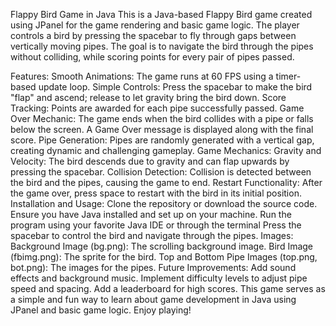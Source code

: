 Flappy Bird Game in Java
This is a Java-based Flappy Bird game created using JPanel for the game rendering and basic game logic. The player controls a bird by pressing the spacebar to fly through gaps between vertically moving pipes. The goal is to navigate the bird through the pipes without colliding, while scoring points for every pair of pipes passed.

Features:
Smooth Animations: The game runs at 60 FPS using a timer-based update loop.
Simple Controls: Press the spacebar to make the bird "flap" and ascend; release to let gravity bring the bird down.
Score Tracking: Points are awarded for each pipe successfully passed.
Game Over Mechanic: The game ends when the bird collides with a pipe or falls below the screen. A Game Over message is displayed along with the final score.
Pipe Generation: Pipes are randomly generated with a vertical gap, creating dynamic and challenging gameplay.
Game Mechanics:
Gravity and Velocity: The bird descends due to gravity and can flap upwards by pressing the spacebar.
Collision Detection: Collision is detected between the bird and the pipes, causing the game to end.
Restart Functionality: After the game over, press space to restart with the bird in its initial position.
Installation and Usage:
Clone the repository or download the source code.
Ensure you have Java installed and set up on your machine.
Run the program using your favorite Java IDE or through the terminal
Press the spacebar to control the bird and navigate through the pipes.
Images:
Background Image (bg.png): The scrolling background image.
Bird Image (fbimg.png): The sprite for the bird.
Top and Bottom Pipe Images (top.png, bot.png): The images for the pipes.
Future Improvements:
Add sound effects and background music.
Implement difficulty levels to adjust pipe speed and spacing.
Add a leaderboard for high scores.
This game serves as a simple and fun way to learn about game development in Java using JPanel and basic game logic. Enjoy playing!

